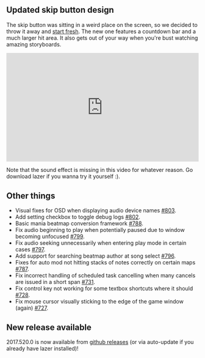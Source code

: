 ## Updated skip button design

The skip button was sitting in a weird place on the screen, so we decided to throw it away and [start fresh](https://github.com/ppy/osu/pull/801). The new one features a countdown bar and a much larger hit area. It also gets out of your way when you're bust watching amazing storyboards.

<div style="width: 100%; height: 0px; position: relative; padding-bottom: 56.250%;"><iframe src="https://streamable.com/s/2ydkj/xfwxwe" frameborder="0" width="100%" height="100%" allowfullscreen style="width: 100%; height: 100%; position: absolute;"></iframe></div>

Note that the sound effect is missing in this video for whatever reason. Go download lazer if you wanna try it yourself :).

## Other things

- Visual fixes for OSD when displaying audio device names [#803](https://github.com/ppy/osu/pull/803).
- Add setting checkbox to toggle debug logs [#802](https://github.com/ppy/osu/pull/802).
- Basic mania beatmap conversion framework [#788](https://github.com/ppy/osu/pull/788).
- Fix audio beginning to play when potentially paused due to window becoming unfocused [#799](https://github.com/ppy/osu/pull/799).
- Fix audio seeking unnecessarily when entering play mode in certain cases [#797](https://github.com/ppy/osu/pull/797).
- Add support for searching beatmap author at song select [#796](https://github.com/ppy/osu/pull/796).
- Fixes for auto mod not hitting stacks of notes correctly on certain maps [#787](https://github.com/ppy/osu/pull/787).
- Fix incorrect handling of scheduled task cancelling when many cancels are issued in a short span [#731](https://github.com/ppy/osu-framework/pull/731).
- Fix control key not working for some textbox shortcuts where it should [#728](https://github.com/ppy/osu-framework/pull/728).
- Fix mouse cursor visually sticking to the edge of the game window (again) [#727](https://github.com/ppy/osu-framework/pull/727).

## New release available

2017.520.0 is now available from [github releases](https://github.com/ppy/osu/releases/tag/v2017.520.0) (or via auto-update if you already have lazer installed)!
